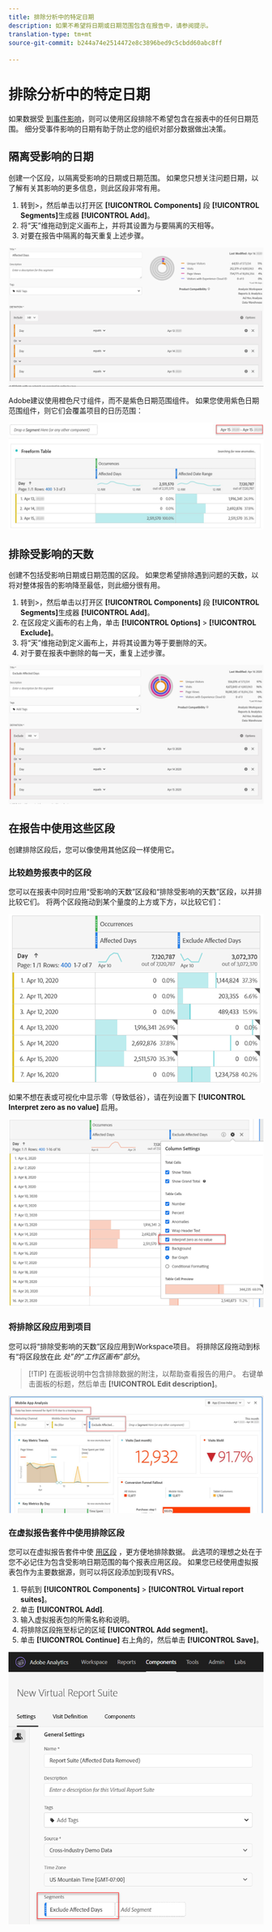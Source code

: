 ```yaml
---
title: 排除分析中的特定日期
description: 如果不希望将日期或日期范围包含在报告中，请参阅提示。
translation-type: tm+mt
source-git-commit: b244a74e2514472e8c3896bed9c5cbdd60abc8ff

---
```



# 排除分析中的特定日期

如果数据受 [到事件影响](/help/technotes/event-impacted.md)，则可以使用区段排除不希望包含在报表中的任何日期范围。 细分受事件影响的日期有助于防止您的组织对部分数据做出决策。

## 隔离受影响的日期

创建一个区段，以隔离受影响的日期或日期范围。 如果您只想关注问题日期，以了解有关其影响的更多信息，则此区段非常有用。

1. 转到>，然后单击以打开区 **[!UICONTROL Components]** 段 **[!UICONTROL Segments]**&#x200B;生成器 **[!UICONTROL Add]**。
2. 将“天”维拖动到定义画布上，并将其设置为与要隔离的天相等。
3. 对要在报告中隔离的每天重复上述步骤。

![受影响的天数部分](../assets/affected_days.jpg)

Adobe建议使用橙色尺寸组件，而不是紫色日期范围组件。 如果您使用紫色日期范围组件，则它们会覆盖项目的日历范围：

![不包括区段日期类型](../assets/exclude_segment_day_type.jpg)

## 排除受影响的天数

创建不包括受影响日期或日期范围的区段。 如果您希望排除遇到问题的天数，以将对整体报告的影响降至最低，则此细分很有用。

1. 转到>，然后单击以打开区 **[!UICONTROL Components]** 段 **[!UICONTROL Segments]**&#x200B;生成器 **[!UICONTROL Add]**。
2. 在区段定义画布的右上角，单击 **[!UICONTROL Options]** > **[!UICONTROL Exclude]**。
3. 将“天”维拖动到定义画布上，并将其设置为等于要删除的天。
4. 对于要在报表中删除的每一天，重复上述步骤。

![排除受影响的天数](../assets/exclude_affected_days.jpg)

## 在报告中使用这些区段

创建排除区段后，您可以像使用其他区段一样使用它。

### 比较趋势报表中的区段

您可以在报表中同时应用“受影响的天数”区段和“排除受影响的天数”区段，以并排比较它们。 将两个区段拖动到某个量度的上方或下方，以比较它们：

![两个细分](../assets/affected_and_exclude.png)

如果不想在表或可视化中显示零（导致低谷），请在列设置下 **[!UICONTROL Interpret zero as no value]** 启用。

![解释零](../assets/interpret_zero.png)

### 将排除区段应用到项目

您可以将“排除受影响的天数”区段应用到Workspace项目。 将排除区段拖动到标有“将区段放在此 *处”的“工作区画布”部分*。

>[!TIP] 在面板说明中包含排除数据的附注，以帮助查看报告的用户。 右键单击面板的标题，然后单击 **[!UICONTROL Edit description]**。

![应用于面板的段](../assets/exclude_segment_panel.jpg)

### 在虚拟报告套件中使用排除区段

您可以在虚拟报告套件中使 [用区段](../../vrs/vrs-about.md) ，更方便地排除数据。 此选项的理想之处在于您不必记住为包含受影响日期范围的每个报表应用区段。 如果您已经使用虚拟报表包作为主要数据源，则可以将区段添加到现有VRS。

1. 导航到 **[!UICONTROL Components]** > **[!UICONTROL Virtual report suites]**。
2. 单击 **[!UICONTROL Add]**.
3. 输入虚拟报表包的所需名称和说明。
4. 将排除区段拖至标记的区域 **[!UICONTROL Add segment]**。
5. 单击 **[!UICONTROL Continue]** 右上角的，然后单击 **[!UICONTROL Save]**。

![应用于VRS的段](../assets/exclude_segment_vrs.png)
